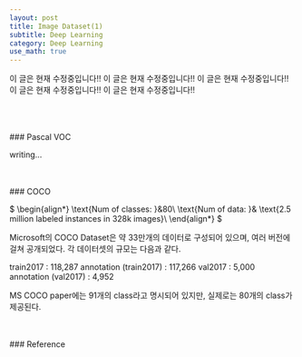 ```yaml
---
layout: post
title: Image Dataset(1)
subtitle: Deep Learning
category: Deep Learning
use_math: true
---
```


이 글은 현재 수정중입니다!!
이 글은 현재 수정중입니다!!
이 글은 현재 수정중입니다!!
이 글은 현재 수정중입니다!!
이 글은 현재 수정중입니다!!

<br>


<br>
<br>
### Pascal VOC

writing...

<br>
<br>
### COCO

$
\begin{align*}
\text{Num of classes: }&80\\
\text{Num of data: }& \text{2.5 million labeled instances in 328k images}\\
\end{align*}
$

Microsoft의 COCO Dataset은 약 33만개의 데이터로 구성되어 있으며, 여러 버전에 걸쳐 공개되었다. 각 데이터셋의 규모는 다음과 같다.

train2017 : 118,287
annotation (train2017) : 117,266
val2017 : 5,000
annotation (val2017) : 4,952

MS COCO paper에는 91개의 class라고 명시되어 있지만, 실제로는 80개의 class가 제공된다.



<br>
<br>
### Reference
